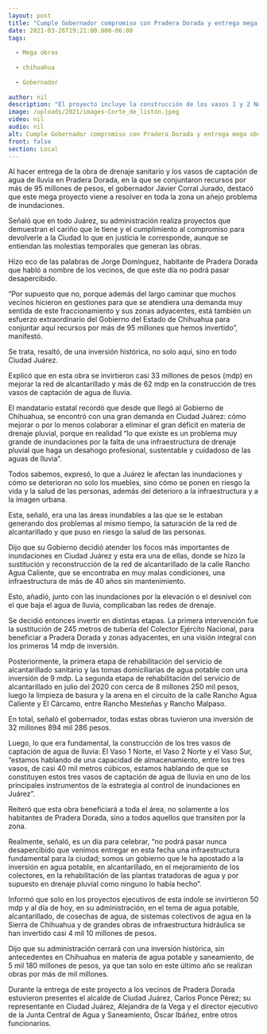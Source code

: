 ```yaml
---
layout: post
title: "Cumple Gobernador compromiso con Pradera Dorada y entrega mega obra vs inundaciones"
date: 2021-03-26T19:21:00.000-06:00
tags:
  
  - Mega obras
  
  - chihuahua
  
  - Gobernador
  
author: nil
description: "El proyecto incluye la construcción de los vasos 1 y 2 Norte y Sur para una capacidad de captación de agua de lluvia de casi 40 mil m3 y la rehabilitación de la red de alcantarillado con una inversión de 95 mdp, además de la sustitución de 245 metros de tubería del Colector Ejército Nacional"
image: /uploads/2021/images-Corte_de_listón.jpeg
video: nil
audio: nil
alt: Cumple Gobernador compromiso con Pradera Dorada y entrega mega obra vs inundaciones
front: false
section: Local
---
```


Al hacer entrega de la obra de drenaje sanitario y los vasos de captación de agua de lluvia en Pradera Dorada, en la que se conjuntaron recursos por más de 95 millones de pesos, el gobernador Javier Corral Jurado, destacó que este mega proyecto viene a resolver en toda la zona un añejo problema de inundaciones.

 

Señaló que en todo Juárez, su administración realiza proyectos que demuestran el cariño que le tiene y el cumplimiento al compromiso para devolverle a la Ciudad lo que en justicia le corresponde, aunque se entiendan las molestias temporales que generan las obras.

 

Hizo eco de las palabras de Jorge Domínguez, habitante de Pradera Dorada que habló a nombre de los vecinos, de que este día no podrá pasar desapercibido.

 

“Por supuesto que no, porque además del largo caminar que muchos vecinos hicieron en gestiones para que se atendiera una demanda muy sentida de este fraccionamiento y sus zonas adyacentes, está también un esfuerzo extraordinario del Gobierno del Estado de Chihuahua para conjuntar aquí recursos por más de 95 millones que hemos invertido”, manifestó.

 

Se trata, resaltó, de una inversión histórica, no solo aquí, sino en todo Ciudad Juárez.

 

Explicó que en esta obra se invirtieron casi 33 millones de pesos (mdp) en mejorar la red de alcantarillado y más de 62 mdp en la construcción de tres vasos de captación de agua de lluvia.

 

El mandatario estatal recordó que desde que llegó al Gobierno de Chihuahua, se encontró con una gran demanda en Ciudad Juárez: cómo mejorar o por lo menos colaborar a eliminar el gran déficit en materia de drenaje pluvial, porque en realidad “lo que existe es un problema muy grande de inundaciones por la falta de una infraestructura de drenaje pluvial que haga un desahogo profesional, sustentable y cuidadoso de las aguas de lluvia”.

 

Todos sabemos, expresó, lo que a Juárez le afectan las inundaciones y cómo se deterioran no solo los muebles, sino cómo se ponen en riesgo la vida y la salud de las personas, además del deterioro a la infraestructura y a la imagen urbana.

 

Esta, señaló, era una las áreas inundables a las que se le estaban generando dos problemas al mismo tiempo, la saturación de la red de alcantarillado y que puso en riesgo la salud de las personas.

 

Dijo que su Gobierno decidió atender los focos más importantes de inundaciones en Ciudad Juárez y esta era una de ellas, donde se hizo la sustitución y reconstrucción de la red de alcantarillado de la calle Rancho Agua Caliente, que se encontraba en muy malas condiciones, una infraestructura de más de 40 años sin mantenimiento.

 

Esto, añadió, junto con las inundaciones por la elevación o el desnivel con el que baja el agua de lluvia, complicaban las redes de drenaje.

 

Se decidió entonces invertir en distintas etapas. La primera intervención fue la sustitución de 245 metros de tubería del Colector Ejército Nacional, para beneficiar a Pradera Dorada y zonas adyacentes, en una visión integral con los primeros 14 mdp de inversión.

 

Posteriormente, la primera etapa de rehabilitación del servicio de alcantarillado sanitario y las tomas domiciliarias de agua potable con una inversión de 9 mdp. La segunda etapa de rehabilitación del servicio de alcantarillado en julio del 2020 con cerca de 8 millones 250 mil pesos, luego la limpieza de basura y la arena en el circuito de la calle Rancho Agua Caliente y El Cárcamo, entre Rancho Mesteñas y Rancho Malpaso.

 

En total, señaló el gobernador, todas estas obras tuvieron una inversión de 32 millones 894 mil 286 pesos.

 

Luego, lo que era fundamental, la construcción de los tres vasos de captación de agua de lluvia: El Vaso 1 Norte, el  Vaso 2 Norte y el Vaso Sur, “estamos hablando de una capacidad de almacenamiento, entre los tres vasos, de casi 40 mil metros cúbicos, estamos hablando de que se constituyen estos tres vasos de captación de agua de lluvia en uno de los principales instrumentos de la estrategia al control de inundaciones en Juárez”.

 

Reiteró que esta obra beneficiará a toda el área, no solamente a los habitantes de Pradera Dorada, sino a todos aquellos que transiten por la zona.

Realmente, señaló, es un día para celebrar, “no podrá pasar nunca desapercibido que venimos entregar en esta fecha una infraestructura fundamental para la ciudad; somos un gobierno que le ha apostado a la inversión en agua potable, en alcantarillado, en el mejoramiento de los colectores, en la rehabilitación de las plantas tratadoras de agua y por supuesto en drenaje pluvial como ninguno lo había hecho”.

Informó que solo en los proyectos ejecutivos de esta índole se invirtieron 50 mdp y al día de hoy, en su administración, en el tema de agua potable, alcantarillado, de cosechas de agua, de sistemas colectivos de agua en la Sierra de Chihuahua y de grandes obras de infraestructura hidráulica se han invertido casi 4 mil 10 millones de pesos.

Dijo que su administración cerrará con una inversión histórica, sin antecedentes en Chihuahua en materia de agua potable y saneamiento, de 5 mil 180 millones de pesos, ya que tan solo en este último año se realizan obras por más de mil millones.

Durante la entrega de este proyecto a los vecinos de Pradera Dorada estuvieron presentes el alcalde de Ciudad Juárez, Carlos Ponce Pérez; su representante en Ciudad Juárez, Alejandra de la Vega y el director ejecutivo de la Junta Central de Agua y Saneamiento, Óscar Ibáñez, entre otros funcionarios.